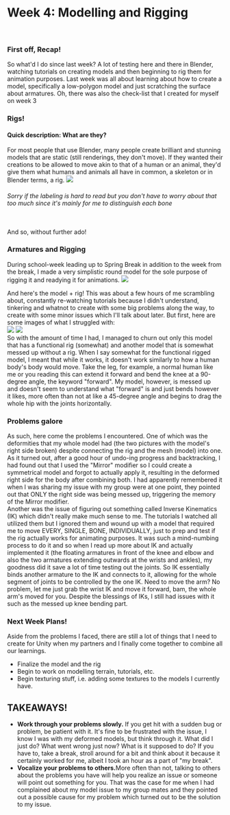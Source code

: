 <h1> Week 4: Modelling and Rigging</h1>
<br>
<h3>First off, Recap!</h3>
So what'd I do since last week? A lot of testing here and there in Blender, watching tutorials on creating models and then beginning to rig them for animation purposes. Last week was all about learning about how to create a model, specifically a low-polygon model and just scratching the surface about armatures. Oh, there was also the check-list that I created for myself on week 3

<h3> Rigs! </h3>
<h4>Quick description: What are they?</h4>
For most people that use Blender, many people create brilliant and stunning models that are static (still renderings, they don't move). If they wanted their creations to be allowed to move akin to that of a human or an animal, they'd give them what humans and animals all have in common, a skeleton or in Blender terms, a rig.
<img src="Images/simplerigwk4.JPG">
<h6> Sorry if the labeling is hard to read but you don't have to worry about that too much since it's mainly for me to distinguish each bone</h6>
<br>
And so, without further ado!

<h3>Armatures and Rigging</h3>
During school-week leading up to Spring Break in addition to the week from the break, I made a very simplistic round model for the sole purpose of rigging it and readying it for animations.

<img src="Images/modelandrig.JPG">

And here's the model + rig! This was about a few hours of me scrambling about, constantly re-watching tutorials because I didn't understand, tinkering and whatnot to create with some big problems along the way, to create with some minor issues which I'll talk about later. But first, here are some images of what I struggled with:
<br>
<img src="Images/brokenmodel.png">
<img src="Images/brokenmodel2.png">
<br>
So with the amount of time I had, I managed to churn out only this model that has a functional rig (somewhat) and another model that is somewhat messed up without a rig. When I say somewhat for the functional rigged model, I meant that while it works, it doesn't work similarly to how a human body's body would move. Take the leg, for example, a normal human like me or you reading this can extend it forward and bend the knee at a 90-degree angle, the keyword "forward". My model, however, is messed up and doesn't seem to understand what "forward" is and just bends however it likes, more often than not at like a 45-degree angle and begins to drag the whole hip with the joints horizontally. 
<h3>Problems galore</h3>
As such, here come the problems I encountered. One of which was the deformities that my whole model had (the two pictures with the model's right side broken) despite connecting the rig and the mesh (model) into one. As it turned out, after a good hour of undo-ing progress and backtracking, I had found out that I used the "Mirror" modifier so I could create a symmetrical model and forgot to actually apply it, resulting in the deformed right side for the body after combining both. I had apparently remembered it when I was sharing my issue with my group were at one point, they pointed out that ONLY the right side was being messed up, triggering the memory of the Mirror modifier.
<br>
Another was the issue of figuring out something called Inverse Kinematics (IK) which didn't really make much sense to me. The tutorials I watched all utilized them but I ignored them and wound up with a model that required me to move EVERY, SINGLE, BONE, INDIVIDUALLY, just to prep and test if the rig actually works for animating purposes. It was such a mind-numbing process to do it and so when I read up more about IK and actually implemented it (the floating armatures in front of the knee and elbow and also the two armatures extending outwards at the wrists and ankles), my goodness did it save a lot of time testing out the joints. So IK essentially binds another armature to the IK and connects to it, allowing for the whole segment of joints to be controlled by the one IK. Need to move the arm? No problem, let me just grab the wrist IK and move it forward, bam, the whole arm's moved for you. Despite the blessings of IKs, I still had issues with it such as the messed up knee bending part.

<h3>Next Week Plans!</h3>
Aside from the problems I faced, there are still a lot of things that I need to create for Unity when my partners and I finally come together to combine all our learnings.
<ul>
  <li>Finalize the model and the rig</li>
  <li>Begin to work on modelling terrain, tutorials, etc.</li>
  <li>Begin texturing stuff, i.e. adding some textures to the models I currently have.</li>
</ul>

<h2> TAKEAWAYS! </h2>
<ul>
  <li><strong>Work through your problems slowly.</strong> If you get hit with a sudden bug or problem, be patient with it. It's fine to be frustrated with the issue, I know I was with my deformed models, but think through it. What did I just do? What went wrong just now? What is it supposed to do? If you have to, take a break, stroll around for a bit and think about it because it certainly worked for me, albeit I took an hour as a part of "my break".</li>
  <li><strong>Vocalize your problems to others.</strong>More often than not, talking to others about the problems you have will help you realize an issue or someone will point out something for you. That was the case for me when I had complained about my model issue to my group mates and they pointed out a possible cause for my problem which turned out to be the solution to my issue.</li>
</ul>
